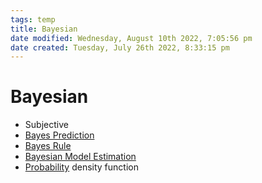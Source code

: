 ```yaml
---
tags: temp
title: Bayesian
date modified: Wednesday, August 10th 2022, 7:05:56 pm
date created: Tuesday, July 26th 2022, 8:33:15 pm
---
```


# Bayesian
- Subjective
- [Bayes Prediction](Bayes%20Prediction.md)
- [Bayes Rule](Bayes%20Rule.md)
- [Bayesian Model Estimation](Bayesian%20Model%20Estimation.md)
- [Probability](Probability.md) density function

